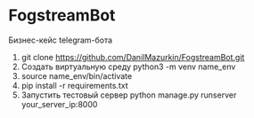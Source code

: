 # FogstreamBot
Бизнес-кейс telegram-бота
1. git clone https://github.com/DanilMazurkin/FogstreamBot.git  
2. Создать виртуальную среду python3 -m venv name_env  
3. source name_env/bin/activate  
4. pip install -r requirements.txt  
5. Запустить тестовый сервер python manage.py runserver your_server_ip:8000
